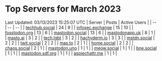 # Top Servers for March 2023
Last Updated: 03/13/2023 15:25:07 UTC
| Server | Posts | Active Users |
| -- | -- | -- |
| [techhub.social](https://techhub.social/tags/PowerShell) | 24 | 9 |
| [infosec.exchange](https://infosec.exchange/tags/PowerShell) | 15 | 10 |
| [fosstodon.org](https://fosstodon.org/tags/PowerShell) | 13 | 6 |
| [mastodon.social](https://mastodon.social/tags/PowerShell) | 13 | 6 |
| [mastodonapp.uk](https://mastodonapp.uk/tags/PowerShell) | 8 | 1 |
| [masto.ai](https://masto.ai/tags/PowerShell) | 3 | 2 |
| [tech.lgbt](https://tech.lgbt/tags/PowerShell) | 3 | 2 |
| [hachyderm.io](https://hachyderm.io/tags/PowerShell) | 3 | 3 |
| [mstdn.social](https://mstdn.social/tags/PowerShell) | 2 | 2 |
| [twit.social](https://twit.social/tags/PowerShell) | 2 | 2 |
| [mas.to](https://mas.to/tags/PowerShell) | 2 | 1 |
| [home.social](https://home.social/tags/PowerShell) | 2 | 2 |
| [chaos.social](https://chaos.social/tags/PowerShell) | 2 | 1 |
| [mastodon.uno](https://mastodon.uno/tags/PowerShell) | 1 | 1 |
| [meow.social](https://meow.social/tags/PowerShell) | 1 | 1 |
| [bne.social](https://bne.social/tags/PowerShell) | 1 | 1 |
| [mastodon.sdf.org](https://mastodon.sdf.org/tags/PowerShell) | 1 | 1 |
| [aspiechattr.me](https://aspiechattr.me/tags/PowerShell) | 1 | 1 |
